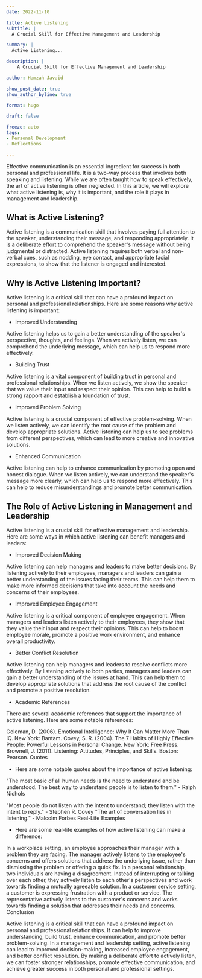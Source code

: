 ```yaml
---
date: 2022-11-10

title: Active Listening
subtitle: |
  A Crucial Skill for Effective Management and Leadership

summary: |
  Active Listening...

description: |
    A Crucial Skill for Effective Management and Leadership

author: Hamzah Javaid

show_post_date: true
show_author_byline: true

format: hugo

draft: false

freeze: auto
tags:
- Personal Development
- Reflections

---
```


Effective communication is an essential ingredient for success in both personal and professional life. It is a two-way process that involves both speaking and listening. While we are often taught how to speak effectively, the art of active listening is often neglected. In this article, we will explore what active listening is, why it is important, and the role it plays in management and leadership.

## What is Active Listening?

Active listening is a communication skill that involves paying full attention to the speaker, understanding their message, and responding appropriately. It is a deliberate effort to comprehend the speaker's message without being judgmental or distracted. Active listening requires both verbal and non-verbal cues, such as nodding, eye contact, and appropriate facial expressions, to show that the listener is engaged and interested.

## Why is Active Listening Important?

Active listening is a critical skill that can have a profound impact on personal and professional relationships. Here are some reasons why active listening is important:

- Improved Understanding

Active listening helps us to gain a better understanding of the speaker's perspective, thoughts, and feelings. When we actively listen, we can comprehend the underlying message, which can help us to respond more effectively.

- Building Trust

Active listening is a vital component of building trust in personal and professional relationships. When we listen actively, we show the speaker that we value their input and respect their opinion. This can help to build a strong rapport and establish a foundation of trust.

- Improved Problem Solving

Active listening is a crucial component of effective problem-solving. When we listen actively, we can identify the root cause of the problem and develop appropriate solutions. Active listening can help us to see problems from different perspectives, which can lead to more creative and innovative solutions.

- Enhanced Communication

Active listening can help to enhance communication by promoting open and honest dialogue. When we listen actively, we can understand the speaker's message more clearly, which can help us to respond more effectively. This can help to reduce misunderstandings and promote better communication.

## The Role of Active Listening in Management and Leadership

Active listening is a crucial skill for effective management and leadership. Here are some ways in which active listening can benefit managers and leaders:

- Improved Decision Making

Active listening can help managers and leaders to make better decisions. By listening actively to their employees, managers and leaders can gain a better understanding of the issues facing their teams. This can help them to make more informed decisions that take into account the needs and concerns of their employees.

- Improved Employee Engagement

Active listening is a critical component of employee engagement. When managers and leaders listen actively to their employees, they show that they value their input and respect their opinions. This can help to boost employee morale, promote a positive work environment, and enhance overall productivity.

- Better Conflict Resolution

Active listening can help managers and leaders to resolve conflicts more effectively. By listening actively to both parties, managers and leaders can gain a better understanding of the issues at hand. This can help them to develop appropriate solutions that address the root cause of the conflict and promote a positive resolution.

- Academic References

There are several academic references that support the importance of active listening. Here are some notable references:

Goleman, D. (2006). Emotional Intelligence: Why It Can Matter More Than IQ. New York: Bantam.
Covey, S. R. (2004). The 7 Habits of Highly Effective People: Powerful Lessons in Personal Change. New York: Free Press.
Brownell, J. (2011). Listening: Attitudes, Principles, and Skills. Boston: Pearson.
Quotes

- Here are some notable quotes about the importance of active listening:

"The most basic of all human needs is the need to understand and be understood. The best way to understand people is to listen to them." - Ralph Nichols

"Most people do not listen with the intent to understand; they listen with the intent to reply." - Stephen R. Covey
"The art of conversation lies in listening." - Malcolm Forbes
Real-Life Examples

- Here are some real-life examples of how active listening can make a difference:

In a workplace setting, an employee approaches their manager with a problem they are facing. The manager actively listens to the employee's concerns and offers solutions that address the underlying issue, rather than dismissing the problem or offering a quick fix.
In a personal relationship, two individuals are having a disagreement. Instead of interrupting or talking over each other, they actively listen to each other's perspectives and work towards finding a mutually agreeable solution.
In a customer service setting, a customer is expressing frustration with a product or service. The representative actively listens to the customer's concerns and works towards finding a solution that addresses their needs and concerns.
Conclusion

Active listening is a critical skill that can have a profound impact on personal and professional relationships. It can help to improve understanding, build trust, enhance communication, and promote better problem-solving. In a management and leadership setting, active listening can lead to improved decision-making, increased employee engagement, and better conflict resolution. By making a deliberate effort to actively listen, we can foster stronger relationships, promote effective communication, and achieve greater success in both personal and professional settings.
